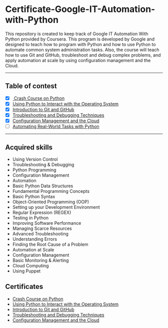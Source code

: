 # Certificate-Google-IT-Automation-with-Python

This repository is created to keep track of Google IT Automation With Python provided by Coursera. This program is developed by Google and designed to teach how to program with Python and how to use Python to automate common system administration tasks. Also, the course will teach how to use Git and GitHub, troubleshoot and debug complex problems, and apply automation at scale by using configuration management and the Cloud.

------------

## Table of contest

- [x] [ Crash Course on Python](https://www.coursera.org/learn/python-crash-course " Crash Course on Python") 
- [x] [Using Python to Interact with the Operating System](https://www.coursera.org/learn/python-operating-system?specialization=google-it-automation "Using Python to Interact with the Operating System")
- [x] [Introduction to Git and GitHub](https://www.coursera.org/learn/introduction-git-github "Introduction to Git and GitHub")
- [x] [Troubleshooting and Debugging Techniques](https://www.coursera.org/learn/troubleshooting-debugging-techniques "Troubleshooting and Debugging Techniques")
- [x] [Configuration Management and the Cloud](https://www.coursera.org/learn/configuration-management-cloud "Configuration Management and the Cloud")
- [ ] [Automating Real-World Tasks with Python](https://www.coursera.org/learn/automating-real-world-tasks-python "Automating Real-World Tasks with Python")

----

## Acquired skills
- Using Version Control
- Troubleshooting & Debugging
- Python Programming
- Configuration Management
- Automation
- Basic Python Data Structures
- Fundamental Programming Concepts
- Basic Python Syntax
- Object-Oriented Programming (OOP)
- Setting up your Development Environment
- Regular Expression (REGEX)
- Testing in Python
- Improving Software Performance
- Managing Scarce Resources
- Advanced Troubleshooting
- Understanding Errors
- Finding the Root Cause of a Problem
- Automation at Scale
- Configuration Management
- Basic Monitoring & Alerting
- Cloud Computing
- Using Puppet

## Certificates
- [Crash Course on Python](https://www.coursera.org/account/accomplishments/certificate/K9ZASNQ4CNSW "Crash Course on Python")
- [Using Python to Interact with the Operating System](https://www.coursera.org/account/accomplishments/certificate/U8RP6YJY5KNM "Using Python to Interact with the Operating System")
- [Introduction to Git and GitHub](https://www.coursera.org/account/accomplishments/certificate/57NH8AR79E3G "Introduction to Git and GitHub")
- [Troubleshooting and Debugging Techniques](https://www.coursera.org/account/accomplishments/certificate/MMN7B46AWGGS "Troubleshooting and Debugging Techniques")
- [Configuration Management and the Cloud](https://www.coursera.org/account/accomplishments/certificate/CU4MSNVCNRRE)
